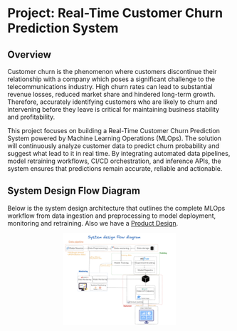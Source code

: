 # Project: Real-Time Customer Churn Prediction System

## Overview

Customer churn is the phenomenon where customers discontinue their relationship with a company which poses a significant challenge to the telecommunications industry. High churn rates can lead to substantial revenue losses, reduced market share and hindered long-term growth. Therefore, accurately identifying customers who are likely to churn and intervening before they leave is critical for maintaining business stability and profitability.

This project focuses on building a Real-Time Customer Churn Prediction System powered by Machine Learning Operations (MLOps). The solution will continuously analyze customer data to predict churn probability and suggest what lead to it in real time. By integrating automated data pipelines, model retraining workflows, CI/CD orchestration, and inference APIs, the system ensures that predictions remain accurate, reliable and actionable.

## System Design Flow Diagram

Below is the system design architecture that outlines the complete MLOps workflow from data ingestion and preprocessing to model deployment, monitoring and retraining. Also we have a [Product Design](docs/Product_Design.pdf).
<!-- ![System Design Flow Diagram](images/system_design_flow_diagram.png) -->
<p align="center">
  <img src="images/system_design_flow_diagram.png" alt="System Design Flow Diagram" width="50%">
</p>

